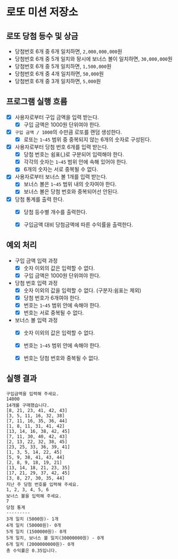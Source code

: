 # 로또 미션 저장소  


## 로또 당첨 등수 및 상금
- 당첨번호 6개 중 6개 일치하면, `2,000,000,000`원
- 당첨번호 6개 중 5개 일치와 돵시에 보너스 볼이 일치하면, `30,000,000`원
- 당첨번호 6개 중 5개 일치하면, `1,500,000`원
- 당첨번호 6개 중 4개 일치하면, `50,000`원
- 당첨번호 6개 중 3개 일치하면, `5,000`원


## 프로그램 실행 흐름
- [x] 사용자로부터 구입 금액을 입력 받는다.
    - [x] 구입 금액은 1000원 단위여야 한다. 

- [x] `구입 금액 / 1000`의 수만큼 로또를 랜덤 생성한다.
    - [x] 로또는 `1~45` 범위 중 중복되지 않는 6개의 숫자로 구성된다.

- [x] 사용자로부터 당첨 번호 6개를 입력 받는다.
    - [x] 당첨 번호는 쉼표(,)로 구분되어 입력해야 한다.
    - [x] 각각의 숫자는 `1~45` 범위 안에 속해 있어야 한다.
    - [x] 6개의 숫자는 서로 중복될 수 없다.

- [x] 사용자로부터 보너스 볼 1개를 입력 받는다.
    - [x] 보너스 볼은 `1~45` 범위 내의 숫자여야 한다.
    - [x] 보너스 볼은 당첨 번호와 중복되어선 안된다.

- [x] 당첨 통계를 출력 한다.
    - [x] 당첨 등수별 개수를 출력한다.
    - [x] 구입금액 대비 당첨금액에 따른 수익률을 출력한다.


## 예외 처리

- 구입 금액 입력 과정
    - [x] 숫자 이외의 값은 입력할 수 없다.
    - [x] 구입 금액은 1000원 단위여야 한다.

- 당첨 번호 입력 과정
    - [x] 숫자 이외의 값을 입력할 수 없다. (구분자:쉼표는 제외)
    - [x] 당첨 번호가 6개여야 한다.
    - [x] 번호는 `1~45` 범위 안에 속해야 한다.
    - [x] 번호는 서로 중복될 수 없다.

- 보너스 볼 입력 과정
    - [x] 숫자 이외의 값은 입력할 수 없다.
    - [x] 번호는 `1~45` 범위 안에 속해야 한다.
    - [x] 번호는 당첨 번호와 중복될 수 없다.



## 실행 결과
```
구입금액을 입력해 주세요.
14000
14개를 구매했습니다.
[8, 21, 23, 41, 42, 43]
[3, 5, 11, 16, 32, 38]
[7, 11, 16, 35, 36, 44]
[1, 8, 11, 31, 41, 42]
[13, 14, 16, 38, 42, 45]
[7, 11, 30, 40, 42, 43]
[2, 13, 22, 32, 38, 45]
[23, 25, 33, 36, 39, 41]
[1, 3, 5, 14, 22, 45]
[5, 9, 38, 41, 43, 44]
[2, 8, 9, 18, 19, 21]
[13, 14, 18, 21, 23, 35]
[17, 21, 29, 37, 42, 45]
[3, 8, 27, 30, 35, 44]
지난 주 당첨 번호를 입력해 주세요.
1, 2, 3, 4, 5, 6
보너스 볼을 입력해 주세요.
7
당첨 통계
---------
3개 일치 (5000원)- 1개
4개 일치 (50000원)- 0개
5개 일치 (1500000원)- 0개
5개 일치, 보너스 볼 일치(30000000원) - 0개
6개 일치 (2000000000원)- 0개
총 수익률은 0.35입니다.
```